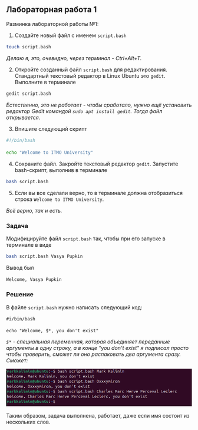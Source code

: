 ## Лабораторная работа 1

Разминка лабораторной работы №1:

1. Создайте новый файл с именем `script.bash`

```bash
touch script.bash
```

*Делаю я, это, очевидно, через терминал - Ctrl+Alt+T.*

2. Откройте созданный файл `script.bash` для редактирования. Стандартный текстовый редактор в Linux Ubuntu это `gedit`. Выполните в терминале

```bash
gedit script.bash
```

*Естественно, это не работает - чтобы сработало, нужно ещё установить редактор Gedit командой ```sudo apt install gedit```. Тогда файл открывается.*

3. Впишите следующий скрипт

```bash
#!/bin/bash

echo "Welcome to ITMO University"
```

4. Сохраните файл. Закройте текстовый редактор `gedit`. Запустите bash-скрипт, выполнив в терминале

```bash
bash script.bash
```

5. Если вы все сделали верно, то в терминале должна отобразиться строка `Welcome to ITMO University`.

*Всё верно, так и есть.*

### Задача

Модифицируйте файл `script.bash` так, чтобы при его запуске в терминале в виде

```bash
bash script.bash Vasya Pupkin
```

Вывод был

`Welcome, Vasya Pupkin`

### Решение

В файле `script.bash` нужно написать следующий код:

```
#i/bin/bash

echo "Welcome, $*, you don't exist"
```

*`$*` - специальная переменная, которая объединяет переданные аргументы в одну строку, а в конце "you don't exist" я подписал просто чтобы проверить, сможет ли оно распаковать два аргумента сразу. Сможет:*

![image](https://github.com/mxrget/linux-university-lab-1/blob/main/welcome-lab1.png)

Таким образом, задача выполнена, работает, даже если имя состоит из нескольких слов.
